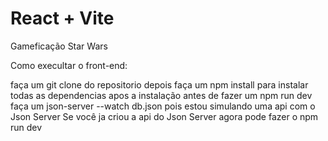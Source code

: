 # React + Vite

Gameficação Star Wars

Como execultar o front-end:

faça um git clone do repositorio 
depois faça um npm install para instalar todas as dependencias 
apos a instalação antes de fazer um npm run dev faça um json-server --watch db.json 
pois estou simulando uma api com o Json Server 
Se você ja criou a api do Json Server agora pode fazer o npm run dev

